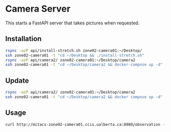# Camera Server

This starts a FastAPI server that takes pictures when requested.

## Installation
```bash
rsync -azP api/install-stretch.sh zone02-camera01:~/Desktop/
ssh zone02-camera01 -t "cd ~/Desktop && ./install-stretch.sh"
rsync -azP api/camera2/ zone02-camera01:~/Desktop/camera2
ssh zone02-camera01 -t "cd ~/Desktop/camera2 && docker-compose up -d"
```

## Update
```bash
rsync -azP api/camera2/ zone02-camera01:~/Desktop/camera2
ssh zone02-camera01 -t "cd ~/Desktop/camera2 && docker compose up -d"
```

## Usage
```bash
curl http://mitacs-zone02-camera01.ccis.ualberta.ca:8080/observation --output observation.png
```
